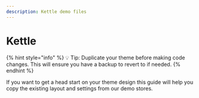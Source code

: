 ```yaml
---
description: Kettle demo files
---
```


# Kettle

{% hint style="info" %}
💡 Tip: Duplicate your theme before making code changes. This will ensure you have a backup to revert to if needed.
{% endhint %}

If you want to get a head start on your theme design this guide will help you copy the existing layout and settings from our demo stores.
